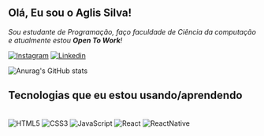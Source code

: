 ## Olá, Eu sou o Aglis Silva!

_Sou estudante de Programação, faço faculdade de Ciência da computação e atualmente estou **Open To Work**!_

[![Instagram](https://img.shields.io/badge/Instagram-E4405F?style=for-the-badge&logo=instagram&logoColor=white)](https://www.instagram.com/aglis_silvaa/)
[![Linkedin](https://img.shields.io/badge/LinkedIn-0077B5?style=for-the-badge&logo=linkedin&logoColor=white)](https://www.linkedin.com/in/aglis-bernardino-da-silva/)


![Anurag's GitHub stats](https://github-readme-stats.vercel.app/api?username=aaglis&show_icons=true&theme=dracula)


## Tecnologias que eu estou usando/aprendendo

<div style="display: inline-block"><br/> 
    <img align="center" alt="HTML5" src="https://img.shields.io/badge/HTML5-E34F26?style=for-the-badge&logo=html5&logoColor=white">
    <img align="center" alt="CSS3" src="https://img.shields.io/badge/CSS3-1572B6?style=for-the-badge&logo=css3&logoColor=white">
    <img align="center" alt="JavaScript" src="https://img.shields.io/badge/JavaScript-323330?style=for-the-badge&logo=javascript&logoColor=F7DF1E">
    <img align="center" alt="React" src="https://img.shields.io/badge/React-20232A?style=for-the-badge&logo=react&logoColor=61DAFB">
    <img align="center" alt="ReactNative" src="https://img.shields.io/badge/React_Native-20232A?style=for-the-badge&logo=react&logoColor=61DAFB">
</div>
